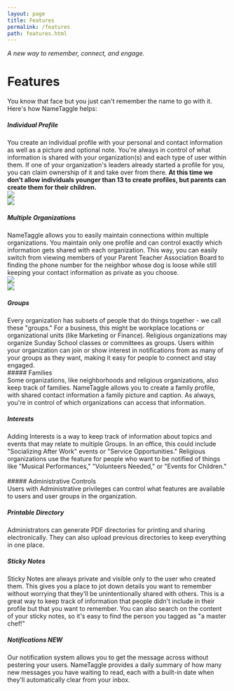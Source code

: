 ```yaml
---
layout: page
title: Features
permalink: /features
path: features.html
---
```

*A new way to remember, connect, and engage.*
<h1 class="perm-marker">Features</h1>

You know that face but you just can't remember the name to go with it. Here's how NameTaggle helps:

##### Individual Profile

  <div class="section">
    <div class="row">
      <div class="col s12 m8">
        You create an individual profile with your personal and contact information as well as a picture and optional note. You're always in control of what information is shared with your organization(s) and each type of user within them. If one of your organization's leaders already started a profile for you, you can claim ownership of it and take over from there. <b>At this time we don’t allow individuals younger than 13 to create profiles, but parents can create them for their children.</b>
      </div>
      <div class="col s6 m2">
        <img class="responsive-img" src="/images/NameTaggle-iPhone11-04012020-IndividualProfileEdit.png">
      </div>
      <div class="col s6 m2">      
        <img class="responsive-img" src="/images/NameTaggle-iPhone11-04012020-IndividualProfileFocus.png">
      </div>
    </div>
  </div>



##### Multiple Organizations
<div class="section">
  <div class="row">
    <div class="col s12 m8">
      NameTaggle allows you to easily maintain connections within multiple organizations. You maintain only one profile and can control exactly which information gets shared with each organization. This way, you can easily switch from viewing members of your Parent Teacher Association Board to finding the phone number for the neighbor whose dog is loose while still keeping your contact information as private as you choose.
      <div class="col s6 m2">
        <img class="responsive-img" src="/images/NameTaggle-iPhone11-04062020-FindOrgs.png">
      </div>
      <div class="col s6 m2">      
        <img class="responsive-img" src="/images/NameTaggle-iPhone11-04062020-AllOrgs.png">
      </div>
      </div>
    </div>
  </div>

##### Groups
<div class="section">
  <div class="row">
    <div class="col s12 m8">
      Every organization has subsets of people that do things together - we call these "groups." For a business, this might be workplace locations or organizational units (like Marketing or Finance). Religious organizations may organize Sunday School classes or committees as groups. Users within your organization can join or show interest in notifications from as many of your groups as they want, making it easy for people to connect and stay engaged.
    </td>
    <td class="pic">
      &nbsp;&nbsp;
      </div>
    </div>
  </div>
##### Families
<div class="section">
  <div class="row">
    <div class="col s12 m8">
      Some organizations, like neighborhoods and religious organizations, also keep track of families. NameTaggle allows you to create a family profile, with shared contact information a family picture and caption. As always, you're in control of which organizations can access that information.
    </td>
    <td class="pic">
      &nbsp;&nbsp;
      </div>
    </div>
  </div>

##### Interests
<div class="section">
  <div class="row">
    <div class="col s12 m8">
      Adding Interests is a way to keep track of information about topics and events that may relate to multiple Groups. In an office, this could include "Socializing After Work" events or "Service Opportunities." Religious organizations use the feature for people who want to be notified of things like "Musical Performances," "Volunteers Needed," or "Events for Children."
    </td>
    <td class="pic">
      &nbsp;&nbsp;
      </div>
    </div>
  </div>
##### Administrative Controls
<div class="section">
  <div class="row">
    <div class="col s12 m8">
      Users with Administrative privileges can control what features are available to users and user groups in the organization.
    </td>
    <td class="pic">
      &nbsp;&nbsp;
      </div>
    </div>
  </div>

##### Printable Directory
<div class="section">
  <div class="row">
    <div class="col s12 m8">
      Administrators can generate PDF directories for printing and sharing electronically. They can also upload previous directories to keep everything in one place.
    </td>
    <td class="pic">
      &nbsp;&nbsp;
      </div>
    </div>
  </div>

##### Sticky Notes
<div class="section">
  <div class="row">
    <div class="col s12 m8">
      Sticky Notes are always private and visible only to the user who created them. This gives you a place to jot down details you want to remember without worrying that they'll be unintentionally shared with others. This is a great way to keep track of information that people didn't include in their profile but that you want to remember. You can also search on the content of your sticky notes, so it's easy to find the person you tagged as "a master chef!"
    </td>
    <td class="pic">
      &nbsp;&nbsp;
      </div>
    </div>
  </div>

##### Notifications *NEW*
<div class="section">
  <div class="row">
    <div class="col s12 m8">
      Our notification system allows you to get the message across without pestering your users. NameTaggle provides a daily summary of how many new messages you have waiting to read, each with a built-in date when they'll automatically clear from your inbox.
    </td>
    <td class="pic">
      &nbsp;&nbsp;
      </div>
    </div>
  </div>
